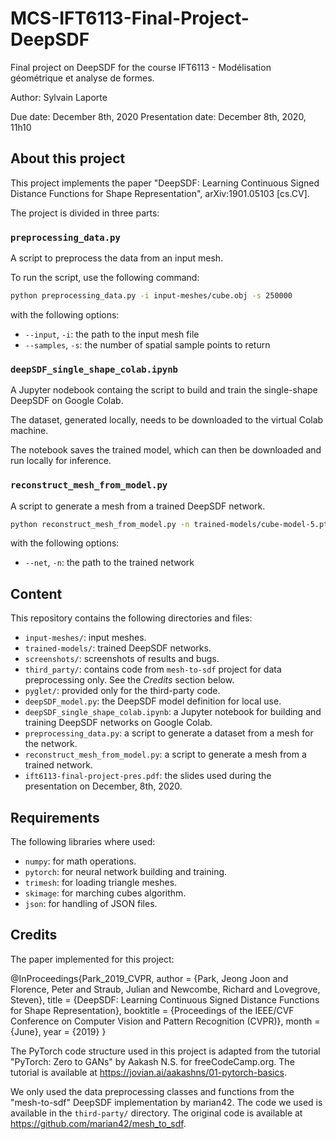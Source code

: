 # MCS-IFT6113-Final-Project-DeepSDF

Final project on DeepSDF for the course IFT6113 - Modélisation géométrique et analyse de formes.

Author: Sylvain Laporte  

Due date: December 8th, 2020
Presentation date: December 8th, 2020, 11h10

## About this project

This project implements the paper "DeepSDF: Learning Continuous Signed Distance Functions for Shape Representation", arXiv:1901.05103 [cs.CV].

The project is divided in three parts:

### `preprocessing_data.py`

A script to preprocess the data from an input mesh.

To run the script, use the following command:

```bash
python preprocessing_data.py -i input-meshes/cube.obj -s 250000
```

with the following options:

- `--input`, `-i`: the path to the input mesh file
- `--samples`, `-s`: the number of spatial sample points to return

### `deepSDF_single_shape_colab.ipynb`

A Jupyter nodebook containg the script to build and train the single-shape DeepSDF on Google Colab.

The dataset, generated locally, needs to be downloaded to the virtual Colab machine.

The notebook saves the trained model, which can then be downloaded and run locally for inference.

### `reconstruct_mesh_from_model.py`

A script to generate a mesh from a trained DeepSDF network.

```bash
python reconstruct_mesh_from_model.py -n trained-models/cube-model-5.pt
```

with the following options:

- `--net`, `-n`: the path to the trained network

## Content

This repository contains the following directories and files:

- `input-meshes/`: input meshes.
- `trained-models/`: trained DeepSDF networks.
- `screenshots/`: screenshots of results and bugs.
- `third_party/`: contains code from `mesh-to-sdf` project for data preprocessing only. See the *Credits* section below.
- `pyglet/`: provided only for the third-party code.
- `deepSDF_model.py`: the DeepSDF model definition for local use.
- `deepSDF_single_shape_colab.ipynb`: a Jupyter notebook for building and training DeepSDF networks on Google Colab.
- `preprocessing_data.py`: a script to generate a dataset from a mesh for the network.
- `reconstruct_mesh_from_model.py`: a script to generate a mesh from a trained network.
- `ift6113-final-project-pres.pdf`: the slides used during the presentation on December, 8th, 2020.

## Requirements

The following libraries where used:

- `numpy`: for math operations.
- `pytorch`: for neural network building and training.
- `trimesh`: for loading triangle meshes.
- `skimage`: for marching cubes algorithm.
- `json`: for handling of JSON files.

## Credits

The paper implemented for this project:

@InProceedings{Park_2019_CVPR,
author = {Park, Jeong Joon and Florence, Peter and Straub, Julian and Newcombe, Richard and Lovegrove, Steven},
title = {DeepSDF: Learning Continuous Signed Distance Functions for Shape Representation},
booktitle = {Proceedings of the IEEE/CVF Conference on Computer Vision and Pattern Recognition (CVPR)},
month = {June},
year = {2019}
}

The PyTorch code structure used in this project is adapted from the tutorial "PyTorch: Zero to GANs" by Aakash N.S. for freeCodeCamp.org. The tutorial is available at <https://jovian.ai/aakashns/01-pytorch-basics>.

We only used the data preprocessing classes and functions from the "mesh-to-sdf" DeepSDF implementation by marian42. The code we used is available in the `third-party/` directory. The original code is available at <https://github.com/marian42/mesh_to_sdf>.
